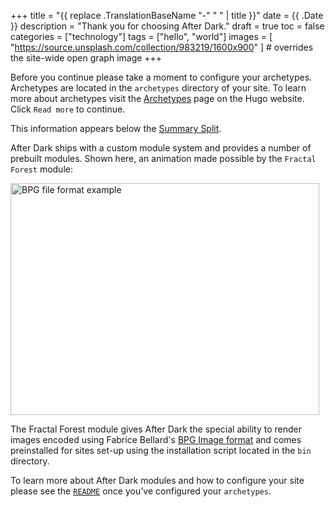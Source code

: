 +++
title = "{{ replace .TranslationBaseName "-" " " | title }}"
date = {{ .Date }}
description = "Thank you for choosing After Dark."
draft = true
toc = false
categories = ["technology"]
tags = ["hello", "world"]
images = [
  "https://source.unsplash.com/collection/983219/1600x900"
] # overrides the site-wide open graph image
+++

Before you continue please take a moment to configure your archetypes. Archetypes are located in the `archetypes` directory of your site. To learn more about archetypes visit the [Archetypes](https://gohugo.io/content-management/archetypes/) page on the Hugo website. Click `Read more` to continue.

<!--more-->
This information appears below the [Summary Split](https://gohugo.io/content-management/summaries/).

After Dark ships with a custom module system and provides a number of prebuilt modules. Shown here, an animation made possible by the `Fractal Forest` module:

<img width="494" height="371" src="/bpg/cinemagraph-6.bpg" alt="BPG file format example">

The Fractal Forest module gives After Dark the special ability to render images encoded using Fabrice Bellard's [BPG Image format](https://bellard.org/bpg/) and comes preinstalled for sites set-up using the installation script located in the `bin` directory.

To learn more about After Dark modules and how to configure your site please see the [`README`](https://codeberg.org/vhs/after-dark#after-dark) once you've configured your `archetypes`.
